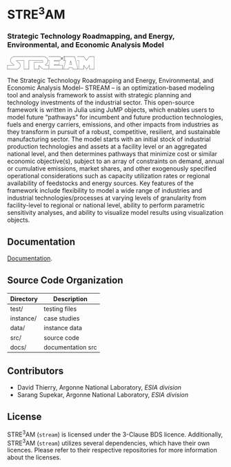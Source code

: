 # STRE<sup>3</sup>AM
### Strategic Technology Roadmapping, and Energy, Environmental, and Economic Analysis Model



<p class="aligncenter"> <img src="./docs/docs/img/2025_logo.png" width="40%"
height="40%" title="stre3am fr"> </p>

The Strategic Technology Roadmapping and Energy, Environmental, and Economic
Analysis Model– STREAM – is an optimization-based modeling tool and analysis
framework to assist with strategic planning and technology investments of the
industrial sector. This open-source framework is written in Julia using JuMP
objects, which enables users to model future “pathways” for incumbent and future
production technologies, fuels and energy carriers, emissions, and other impacts
from industries as they transform in pursuit of a robust, competitive,
resilient, and sustainable manufacturing sector. The model starts with an
initial stock of industrial production technologies and assets at a facility
level or an aggregated national level, and then determines pathways that
minimize cost or similar economic objective(s), subject to an array of
constraints on demand, annual or cumulative emissions, market shares, and other
exogenously specified operational considerations such as capacity utilization
rates or regional availability of feedstocks and energy sources. Key features of
the framework include flexibility to model a wide range of industries and
industrial technologies/processes at varying levels of granularity from
facility-level to regional or national level, ability to perform parametric
sensitivity analyses, and ability to visualize model results using visualization
objects.


## Documentation

[Documentation](https://dthierry.github.io/stre3am/).

## Source Code Organization

|  Directory | Description       |
|------------|-------------------|
| test/      | testing files     |
| instance/  | case studies      |
| data/      | instance data     |
| src/       | source code       |
| docs/      | documentation src |


## Contributors

- David Thierry, Argonne National Laboratory, *ESIA division*
- Sarang Supekar, Argonne National Laboratory, *ESIA division*

## License
 
STRE<sup>3</sup>AM (`stream`) is licensed under the 3-Clause BDS licence.
Additionally, STRE<sup>3</sup>AM (`stream`) utilizes several dependencies, which
have their own licences. Please refer to their respective repositories for more
information about the licenses. 


